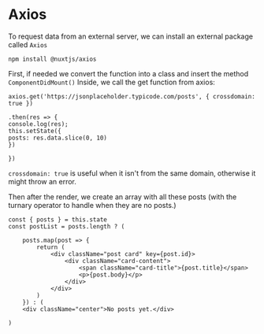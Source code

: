 # Axios

To request data from an external server, we can install an external package called `Axios`

`npm install @nuxtjs/axios`

First, if needed we convert the function into a class and insert the method `ComponentDidMount()`
Inside, we call the get function from axios:

```
axios.get('https://jsonplaceholder.typicode.com/posts', { crossdomain: true })

.then(res => {
console.log(res);
this.setState({
posts: res.data.slice(0, 10)
})

})
```


`crossdomain: true` is useful when it isn't from the same domain, otherwise it might throw an error.

Then after the render, we create an array with all these posts (with the turnary operator to handle when they are no posts.)

```
const { posts } = this.state
const postList = posts.length ? (

    posts.map(post => {
        return (
            <div className="post card" key={post.id}>
                <div className="card-content">
                    <span className="card-title">{post.title}</span>
                    <p>{post.body}</p>
                </div>
            </div>
        )
    }) : (
    <div className="center">No posts yet.</div>
    
)
```
